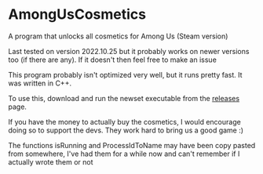 # AmongUsCosmetics
A program that unlocks all cosmetics for Among Us (Steam version) 

Last tested on version 2022.10.25 but it probably works on newer versions too (if there are any). If it doesn't then feel free to make an issue 

This program probably isn't optimized very well, but it runs pretty fast. It was written in C++.

To use this, download and run the newset executable from the [releases](https://github.com/HackerHansen/AmongUsCosmetics/releases/) page. 

If you have the money to actually buy the cosmetics, I would encourage doing so to support the devs. They work hard to bring us a good game :) 

The functions isRunning and ProcessIdToName may have been copy pasted from somewhere, I've had them for a while now and can't remember if I actually wrote them or not 
